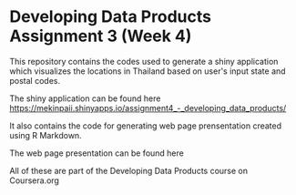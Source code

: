 # Developing Data Products Assignment 3 (Week 4)

This repository contains the codes used to generate a shiny application which visualizes the locations in Thailand based on user's input state and postal codes.

The shiny application can be found here https://mekinpaii.shinyapps.io/assignment4_-_developing_data_products/

It also contains the code for generating web page prensentation created using R Markdown.

The web page presentation can be found here 

All of these are part of the Developing Data Products course on Coursera.org
